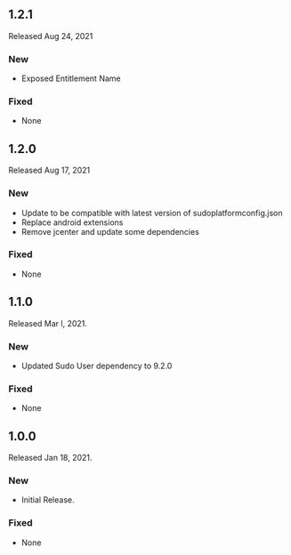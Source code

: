 ## 1.2.1
Released Aug 24, 2021

### New
- Exposed Entitlement Name

### Fixed

- None

## 1.2.0
Released Aug 17, 2021

### New

- Update to be compatible with latest version of sudoplatformconfig.json
- Replace android extensions
- Remove jcenter and update some dependencies

### Fixed

- None

## 1.1.0
Released Mar l, 2021.

### New

- Updated Sudo User dependency to 9.2.0

### Fixed

- None

## 1.0.0
Released Jan 18, 2021.

### New

- Initial Release.

### Fixed

- None
